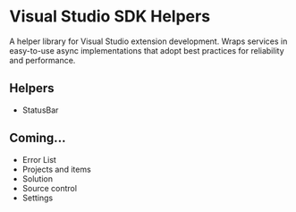 # Visual Studio SDK Helpers
A helper library for Visual Studio extension development. Wraps services in easy-to-use async implementations that adopt best practices for reliability and performance.

## Helpers

* StatusBar


## Coming...

* Error List
* Projects and items
* Solution
* Source control
* Settings